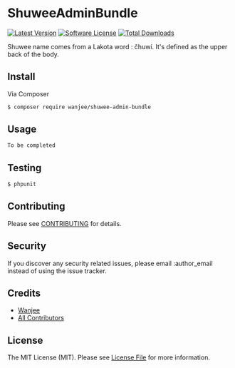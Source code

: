 # ShuweeAdminBundle

[![Latest Version](https://img.shields.io/github/release/wanjee/ShuweeAdminBundle.svg?style=flat-square)](https://github.com/wanjee/ShuweeAdminBundle/releases)
[![Software License](https://img.shields.io/badge/license-MIT-brightgreen.svg?style=flat-square)](LICENSE.md)
[![Total Downloads](https://img.shields.io/packagist/dt/wanjee/shuwee-admin-bundle.svg?style=flat-square)](https://packagist.org/packages/wanjee/shuwee-admin-bundle)


Shuwee name comes from a Lakota word : čhuwí. It's defined as the upper back of the body.


## Install

Via Composer

``` bash
$ composer require wanjee/shuwee-admin-bundle
```

## Usage

``` php
To be completed
```

## Testing

``` bash
$ phpunit
```

## Contributing

Please see [CONTRIBUTING](CONTRIBUTING.md) for details.

## Security

If you discover any security related issues, please email :author_email instead of using the issue tracker.

## Credits

- [Wanjee](https://github.com/wanjee)
- [All Contributors](../../contributors)

## License

The MIT License (MIT). Please see [License File](LICENSE.md) for more information.

